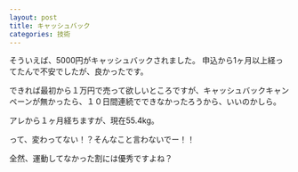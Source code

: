 ```yaml
---
layout: post
title: キャッシュバック
categories: 技術
---
```


そういえば、5000円がキャッシュバックされました。
申込から1ヶ月以上経ってたんで不安でしたが、良かったです。

できれば最初から１万円で売って欲しいところですが、キャッシュバックキャンペーンが無かったら、１０日間連続でできなかったろうから、いいのかしら。

アレから１ヶ月経ちますが、現在55.4kg。

って、変わってない！？そんなこと言わないでー！！

全然、運動してなかった割には優秀ですよね？

